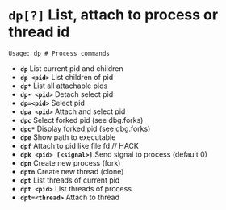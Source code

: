 <!-- TITLE: dp -->

#  **`dp[?]`** List, attach to process or thread id


```text
Usage: dp # Process commands
```


- **`dp`** List current pid and children
- **`dp <pid>`** List children of pid
- **`dp*`** List all attachable pids
- **`dp- <pid>`** Detach select pid
- **`dp=<pid>`** Select pid
- **`dpa <pid>`** Attach and select pid
- **`dpc`** Select forked pid (see dbg.forks)
- **`dpc*`** Display forked pid (see dbg.forks)
- **`dpe`** Show path to executable
- **`dpf`** Attach to pid like file fd // HACK
- **`dpk <pid> [<signal>]`** Send signal to process (default 0)
- **`dpn`** Create new process (fork)
- **`dptn`** Create new thread (clone)
- **`dpt`** List threads of current pid
- **`dpt <pid>`** List threads of process
- **`dpt=<thread>`** Attach to thread

<p hidden>dp dp* dp- dp= dpa dpc dpc* dpe dpf dpk dpn dptn dpt dpt=</p>